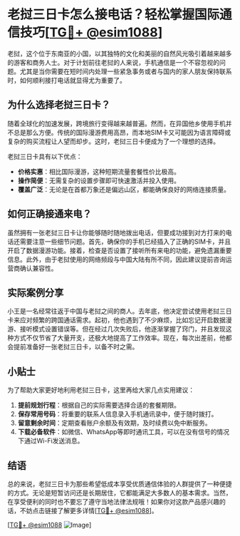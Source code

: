 # 老挝三日卡怎么接电话？轻松掌握国际通信技巧[[TG💪+ @esim1088](https://t.me/s/esim1088)]

老挝，这个位于东南亚的小国，以其独特的文化和美丽的自然风光吸引着越来越多的游客和商务人士。对于计划前往老挝的人来说，手机通信是一个不容忽视的问题。尤其是当你需要在短时间内处理一些紧急事务或者与国内的家人朋友保持联系时，如何顺利接打电话就显得尤为重要了。

## 为什么选择老挝三日卡？

随着全球化的加速发展，跨境旅行变得越来越普遍。然而，在异国他乡使用手机并不总是那么方便。传统的国际漫游费用高昂，而本地SIM卡又可能因为语言障碍或复杂的购买流程让人望而却步。这时，老挝三日卡便成为了一个理想的选择。

老挝三日卡具有以下优点：

- **价格实惠**：相比国际漫游，这种短期流量套餐性价比极高。
- **操作简便**：无需复杂的设置步骤即可快速激活并投入使用。
- **覆盖广泛**：无论是在首都万象还是偏远山区，都能确保良好的网络连接质量。

## 如何正确接通来电？

虽然拥有一张老挝三日卡让你能够随时随地拨出电话，但要成功接到对方打来的电话还需要注意一些细节问题。首先，确保你的手机已经插入了正确的SIM卡，并且开启了数据漫游功能。接着，检查是否设置了接听所有来电的功能，避免遗漏重要信息。此外，由于老挝使用的网络频段与中国大陆有所不同，因此建议提前咨询运营商确认兼容性。

## 实际案例分享

小王是一名经常往返于中国与老挝之间的商人。去年底，他决定尝试使用老挝三日卡来应对频繁的跨国通话需求。起初，他也遇到了不少麻烦，比如忘记开启数据漫游、接听模式设置错误等。但在经过几次失败后，他逐渐掌握了窍门，并且发现这种方式不仅节省了大量开支，还极大地提高了工作效率。现在，每次出差前，他都会提前准备好一张老挝三日卡，以备不时之需。

## 小贴士

为了帮助大家更好地利用老挝三日卡，这里再给大家几点实用建议：

1. **提前规划行程**：根据自己的实际需要选择合适的套餐期限。
2. **保存常用号码**：将重要的联系人信息录入手机通讯录中，便于随时拨打。
3. **留意剩余时间**：定期查看账户余额及有效期，及时续费以免中断服务。
4. **下载必备软件**：如微信、WhatsApp等即时通讯工具，可以在没有信号的情况下通过Wi-Fi发送消息。

## 结语

总的来说，老挝三日卡为那些希望低成本享受优质通信体验的人群提供了一种便捷的方式。无论是短暂访问还是长期居住，它都能满足大多数人的基本需求。当然，在享受便利的同时也不要忘了遵守当地法律法规哦！如果你对这款产品感兴趣的话，不妨点击链接了解更多详情[[TG💪+ @esim1088](https://t.me/s/esim1088)]。

[[TG💪+ @esim1088](https://t.me/s/esim1088) ![Image](https://i.postimg.cc/4NQfJmqS/Snipaste-2025-05-13-00-14-12.png)]